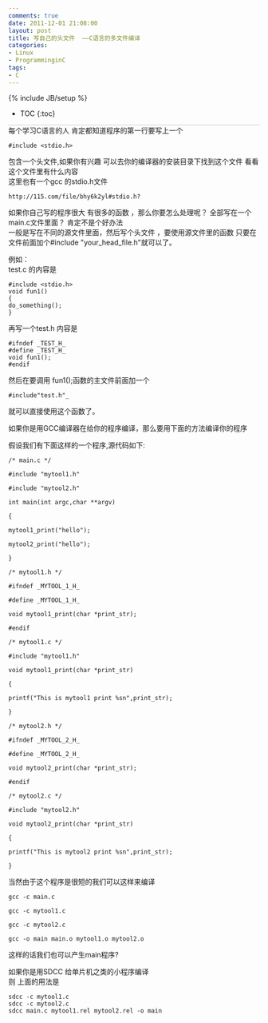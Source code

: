 ```yaml
---
comments: true
date: 2011-12-01 21:08:00
layout: post
title: 写自己的头文件  ——C语言的多文件编译
categories:
- Linux
- ProgramminginC
tags:
- C
---
```


{% include JB/setup %}
* TOC
{:toc}
<div style="border-bottom: 1px solid #ccc;line-height: 1.3em;"></div>
每个学习C语言的人 肯定都知道程序的第一行要写上一个 

    #include <stdio.h> 

包含一个头文件,如果你有兴趣 可以去你的编译器的安装目录下找到这个文件 看看这个文件里有什么内容  
这里也有一个gcc 的stdio.h文件  

    http://115.com/file/bhy6k2yl#stdio.h?  
  
如果你自己写的程序很大 有很多的函数 ，那么你要怎么处理呢？ 全部写在一个main.c文件里面？ 肯定不是个好办法  
一般是写在不同的源文件里面，然后写个头文件 ，要使用源文件里的函数 只要在文件前面加个#include "your_head_file.h"就可以了。  
  
例如：  
test.c 的内容是  

    #include <stdio.h>  
    void fun1()  
    {  
    do_something();  
    }  

再写一个test.h 内容是  

    #ifndef _TEST_H_  
    #define _TEST_H_  
    void fun1();  
    #endif  
  
然后在要调用 fun1();函数的主文件前面加一个  

    #include"test.h"_  

就可以直接使用这个函数了。  
  
  
如果你是用GCC编译器在给你的程序编译，那么要用下面的方法编译你的程序  
  


假设我们有下面这样的一个程序,源代码如下:

    /* main.c */

    #include "mytool1.h"

    #include "mytool2.h"

    int main(int argc,char **argv)

    {

    mytool1_print("hello");

    mytool2_print("hello");

    }

    /* mytool1.h */

    #ifndef _MYTOOL_1_H_

    #define _MYTOOL_1_H_

    void mytool1_print(char *print_str);

    #endif

    /* mytool1.c */

    #include "mytool1.h"

    void mytool1_print(char *print_str)

    {

    printf("This is mytool1 print %sn",print_str);

    }

    /* mytool2.h */

    #ifndef _MYTOOL_2_H_

    #define _MYTOOL_2_H_

    void mytool2_print(char *print_str);

    #endif

    /* mytool2.c */

    #include "mytool2.h"

    void mytool2_print(char *print_str)

    {

    printf("This is mytool2 print %sn",print_str);

    }

当然由于这个程序是很短的我们可以这样来编译

    gcc -c main.c

    gcc -c mytool1.c

    gcc -c mytool2.c

    gcc -o main main.o mytool1.o mytool2.o

这样的话我们也可以产生main程序?  
  
如果你是用SDCC 给单片机之类的小程序编译   
则 上面的用法是  

    sdcc -c mytool1.c  
    sdcc -c mytool2.c  
    sdcc main.c mytool1.rel mytool2.rel -o main  
  



 
